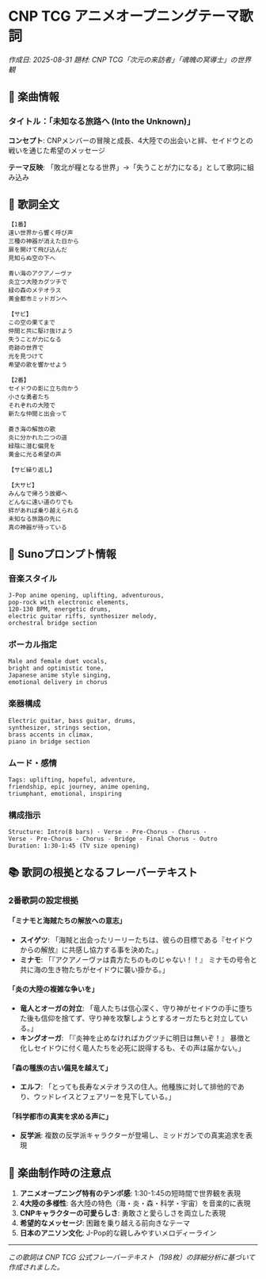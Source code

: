 # CNP TCG アニメオープニングテーマ歌詞

*作成日: 2025-08-31*
*題材: CNP TCG「次元の来訪者」「魂魄の冥導士」の世界観*

## 🎵 楽曲情報

### **タイトル：「未知なる旅路へ (Into the Unknown)」**

**コンセプト**: CNPメンバーの冒険と成長、4大陸での出会いと絆、セイドウとの戦いを通じた希望のメッセージ

**テーマ反映**: 「敗北が糧となる世界」→「失うことが力になる」として歌詞に組み込み

## 🎼 歌詞全文

```
【1番】
遠い世界から響く呼び声
三種の神器が消えた日から
扉を開けて飛び込んだ
見知らぬ空の下へ

青い海のアクアノーヴァ
炎立つ大陸カグツチで
緑の森のメテオラス
黄金都市ミッドガンへ

【サビ】
この空の果てまで
仲間と共に駆け抜けよう
失うことが力になる
奇跡の世界で
光を見つけて
希望の歌を響かせよう

【2番】
セイドウの影に立ち向かう
小さな勇者たち
それぞれの大陸で
新たな仲間と出会って

蒼き海の解放の歌
炎に分かれた二つの道
緑陰に潜む偏見を
黄金に光る希望の声

【サビ繰り返し】

【大サビ】
みんなで帰ろう故郷へ
どんなに遠い道のりでも
絆があれば乗り越えられる
未知なる旅路の先に
真の神器が待っている
```

## 🎼 Sunoプロンプト情報

### **音楽スタイル**
```
J-Pop anime opening, uplifting, adventurous, 
pop-rock with electronic elements, 
120-130 BPM, energetic drums, 
electric guitar riffs, synthesizer melody, 
orchestral bridge section
```

### **ボーカル指定**
```
Male and female duet vocals, 
bright and optimistic tone, 
Japanese anime style singing, 
emotional delivery in chorus
```

### **楽器構成**
```
Electric guitar, bass guitar, drums, 
synthesizer, strings section, 
brass accents in climax, 
piano in bridge section
```

### **ムード・感情**
```
Tags: uplifting, hopeful, adventure, 
friendship, epic journey, anime opening, 
triumphant, emotional, inspiring
```

### **構成指示**
```
Structure: Intro(8 bars) - Verse - Pre-Chorus - Chorus - 
Verse - Pre-Chorus - Chorus - Bridge - Final Chorus - Outro
Duration: 1:30-1:45 (TV size opening)
```

## 📚 歌詞の根拠となるフレーバーテキスト

### **2番歌詞の設定根拠**

#### **「ミナモと海賊たちの解放への意志」**
- **スイゲツ**: 「海賊と出会ったリーリーたちは、彼らの目標である『セイドウからの解放』に共感し協力する事を決めた。」
- **ミナモ**: 「『アクアノーヴァは貴方たちのものじゃない！！』 ミナモの号令と共に海の生き物たちがセイドウに襲い掛かる。」

#### **「炎の大陸の複雑な争いを」**
- **竜人とオーガの対立**: 「竜人たちは信心深く、守り神がセイドウの手に堕ちた後も信仰を捨てず、守り神を攻撃しようとするオーガたちと対立している。」
- **キングオーガ**: 「『炎神を止めなければカグツチに明日は無いぞ！』 暴徴と化しセイドウに付く竜人たちを必死に説得するも、その声は届かない。」

#### **「森の種族の古い偏見を越えて」**
- **エルフ**: 「とっても長寿なメテオラスの住人。他種族に対して排他的であり、ウッドレイスとフェアリーを見下している。」

#### **「科学都市の真実を求める声に」**
- **反学派**: 複数の反学派キャラクターが登場し、ミッドガンでの真実追求を表現

## 🎯 楽曲制作時の注意点

1. **アニメオープニング特有のテンポ感**: 1:30-1:45の短時間で世界観を表現
2. **4大陸の多様性**: 各大陸の特色（海・炎・森・科学・宇宙）を音楽的に表現
3. **CNPキャラクターの可愛らしさ**: 勇敢さと愛らしさを両立した表現
4. **希望的なメッセージ**: 困難を乗り越える前向きなテーマ
5. **日本のアニソン文化**: J-Pop的な親しみやすいメロディーライン

---

*この歌詞は CNP TCG 公式フレーバーテキスト（198枚）の詳細分析に基づいて作成されました。*